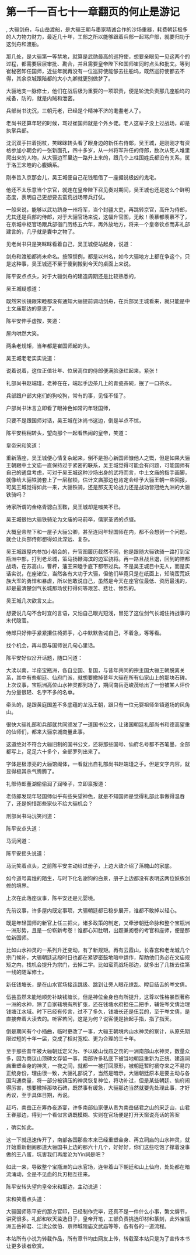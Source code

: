 # 第一千一百七十一章翻页的何止是游记
,  大骊剑舟，与山岳渡船，是大骊王朝与墨家精诚合作的沙场重器，耗费朝廷极多的人力物力财力，最近几十年，工部之所以能够跟着兵部一起骂户部，就要归功于这剑舟和渡船。
   那几处，是大骊第一等禁地，就算是武勋最高的巡狩使，想要亲眼见一见这两个的过程，都需要层层审批、勘合，并且需要皇帝陛下和国师崔同时点头和批文。等到崔秘密卸任国师，近些年就再没有一位巡狩使能够去往船坞，既然巡狩使都去不得，其余京城跟陪都的大小九卿就更别做梦了。
   大骊地支一脉修士，他们在战后极为重要的一项职责，便是轮流负责那几座船坞的戒备，防的，就是内贼和泄密。
   兵部尚书沈沉，三朝元老，已经是个精神不济的耄耋老人了。
   老尚书还算年轻的时候，骂过崔国师就是个外乡佬。老人这辈子没上过战场，却是执掌兵部。
   沈沉双手拄着拐杖，笑眯眯转头看了眼身边的新任右侍郎，吴王城，是刚刚才有资格参加小朝会的一张新面孔，四十多岁，从一州将军升任的侍郎，数次从死人堆里爬出来的人物，从大骊边军里边一路升上来的，跟几个上柱国姓氏都没有关系，属于洛王宋睦的心腹嫡系。
   刚奉旨入京那会儿，吴王城便自己花钱租借了一座据说极凶的鬼宅。
   他还不太乐意当个京官，就连在皇帝陛下召见奏对期间，吴王城也还是这么个鲜明态度，表明自己更想要去蛮荒战场带兵打仗。
   一般来说，能够以武功跻身一州将军，当个封疆大吏，再跳转京官，高升为侍郎，尤其还是兵部的侍郎，对于大骊官场来说，这幅升官图，无敌！羡慕都羡慕不了，在京城中枢官场跟兵部衙门历练五六年，再外放地方，将来一个皇帝钦点而非礼部建言的，几乎就是囊中之物了。
   见老尚书只是笑眯眯看着自己，吴王城便站起身，说道：
   剑舟和渡船都尚未命名。按照惯例，都是以州名，如今大骊地方上都在争这个，只是这种事，吴王城还不至于傻到搬到今天的桌面上来说。
   陈平安点点头，对于大骊剑舟的建造周期还是比较熟悉的，
   吴王城疑惑道：
   既然宋长镜跟宋睦都没有通知大骊提前调动剑舟，在兵部吴王城看来，就只能是中土文庙那边的意思了。
   陈平安伸手虚按，笑道：
   屋内哄然大笑。
   两条老规矩，当年都是崔国师起的头。
   吴王城老老实实说道：
   说着说着，这位正值壮年、位居高位的侍郎便满脸涨红起来。紧张！
   礼部尚书赵端瑾，老神在在，端起手边茶几上的青瓷茶碗，抿了一口茶水。
   兵部跟户部大佬们的狗咬狗，常有的事，见怪不怪了。
   户部尚书沐言立即看了眼神色如常的年轻国师，
   只要不是跟国师对话，吴王城在沐尚书这边，倒是半点不怵，
   陈平安稍稍转头，望向那个一起看热闹的皇帝，笑道：
   皇帝宋和笑道：
   重新落座，吴王城便心情复杂起来，倒不是担心新国师慷他人之慨，但是如果大骊王朝跟中土文庙一直保持过于紧密的联系，吴王城觉得可能会有问题，可能国师有自己的通盘考虑，可对于吴王城这种沙场出身的武将而言，中土文庙的指手画脚，就像给大骊铁骑套上了一层枷锁，估计文庙那边也肯定会给予大骊王朝一些回报，可吴王城觉得如此一来，大骊铁骑，还是那支无论战力还是战功皆冠绝九洲的大骊铁骑吗？
   诗家所谓的金络青骢白玉鞍，吴王城却是嗤笑不已。
   吴王城很怕大骊铁骑沦为文庙的马前卒，儒家圣贤的点缀。
   大概皇帝陛下和一屋子大骊公卿，甚至连同年轻国师在内，都不会想到一个问题，就会让兵部侍郎想得如此深远、复杂。
   吴王城跟屋内参加小朝会的，升官图履历截然不同，他是跟随大骊铁骑一路打到宝瓶洲中部，打到老龙城，策马扬鞭海滨的边军骁将。再一路且战且退，回到的陪都战场，在苏高山，曹枰，藩王宋睦手底下都带过兵。不是吴王城目中无人，而是实话实说，在座诸位，当然各有大功于大骊，但他们毕竟只是在纸面上，知晓蛮荒妖族大军的勇悍和暴虐，所以他敢说自己，虽然是今天在座官位最低、资历最浅的，却是最清楚剑气长城那场仗打得何等艰苦、悲壮、惨烈的。
   吴王城几次欲言又止。
   想要说几句不合时宜的言语，又怕自己眼光短浅，冒犯了这位剑气长城住持战事的末代隐官。
   侍郎只好伸手紧紧攥住椅把手，心中默默告诫自己，不着急，等等看。
   找个机会，再斗胆与国师说几句心里话。
   陈平安好似岔开话题，随口问道：
   大渎以南，半座宝瓶洲，各自立国、复国，与昔年共同的宗主国大骊王朝脱离关系，其中有些朝廷、仙府门派，就想要撤掉昔年大骊在所有仙家山上的那块石碑。上次议事，宝瓶洲高位山水神灵都到场了，期间南岳范峻茂给出了一份被某人评价为分量很轻、名字不多的名单。
   牵头的，是跟黄庭国差不多底蕴的龙泓王朝，跟只有一位元婴祖师坐镇道场的风角山。
   很快大骊礼部和兵部就共同颁发了一道国书公文，让诸国朝廷礼部尚书和德高望重的仙师们，都来大骊京城商量此事。
   这道绝对不符合大骊旧制的国书公文，还将那些国号、仙府名号都不吝笔墨，全部都写上，足足六十多个，全部罗列出来了。
   字体是极漂亮的大骊馆阁体，一看就出自礼部尚书赵端瑾之手。但是文字内容，就显得极其杀气腾腾了。
   礼部侍郎董湖偷偷润了润嗓子，立即禀报道：
   老侍郎发现年轻国师似乎有些失望神色，就是不知国师是觉得礼部此事做得温吞了，还是惋惜那些家伙不给大骊机会？
   刑部尚书马沅笑问道：
   陈平安点头道：
   马沅问道：
   陈平安摇头说道：
   马沅笑着点头，之前陈平安主动给过册子，上边大致介绍了落魄山的家底。
   如今道号喜烛的陌生，与时下化名谢狗的白景，册子上边都没有表明这两位妖族剑修的境界。
   上次在此落座议事，陈平安还是元婴境。
   先前议事，许多屋内既定事项，大骊朝廷都已稳步展开，谁都不敢掉以轻心。
   既是年轻国师的新官上任三把火，诸多政策的制定，又牵涉朝廷命脉和整个宝瓶洲一洲形势，且是一份崭新考卷！谁都心知肚明，出题兼阅卷的考官和座师，便是那位新国师。
   比如山水神灵的一系列升迁变动，有了新规矩。再有云霞山，长春宫和老龙城几个宗门候补，大骊朝廷这段时日也都在紧锣密鼓地暗中运作，帮助他们务必在文庙规矩之内，找机会提升为宗门，去掉二字。比如蛮荒战场那边，就多出了几拨去往第一线的随军修士。
   新任钱塘长，是在山水官场接连跳级、跳到让旁人眼花缭乱、瞠目结舌的岑文倩。
   伍芸虽然未能地顺势补缺钱塘长，但是神位金身也有所提升，这尊以性格暴烈著称一洲的水神，除了自家辖境有所扩张，还在钱塘水府担任二把手，辅佐岑文倩治理钱塘江水域。时下已经有传言，过不了多久，钱塘长还是伍芸的，至于岑文倩，是直接奔着大渎去的。听客若问，这是为何？说客便是抬起手指，指了指天。
   倒是期间有个小插曲，临时更改了一事，大骊王朝境内山水神灵的察计，从原先期限过短的十年一届，变成了相对宽松、更为合理的三十年。
   至于那些昔年被大骊朝廷定义为、予以破山伐庙之罚的一洲南部山水神灵，数量众多，因为商议山顶碑文存留一事，南部许多私底下被当地朝廷重新为正统、建造祠庙重塑金身的神灵，一夜之间，就都一一被打回原形，被朝廷暂时褫夺来之不易的正统身份，理由很一致，大骊礼部说了，当然是暗示，大骊朝廷原本是要主动与各国沟通商量，将一部分被镇压的神灵恢复神位，将功补过，但是某些朝廷、仙府闹得厉害，想要撤掉那块石碑，既然事有缓急，大骊那边当然就要先处理此事，才好再议，至于具体日期，再说。
   赶巧，南岳正在筹办夜游宴，许多南部仙家便从贵为南岳储君之山的采芝山，山君王眷那边，得到一个看似言语既模糊、实则在官场便是打开天窗说亮话的答案
   ，确实如此。
   这一下就迅速传开了，南部各国那些本来已经重塑金身、再立祠庙的山水神灵，就开始重新翻阅那道大骊国书上边的那六十几个，好好好，你们这些吃饱了撑着没事做的王八蛋，坑害我们再度沦为Yin祠是吧？
   如此一来，导致整个宝瓶洲的山水官场，连带着山下朝廷和山上仙府，处处都在暗流涌动，全是不见血的兵刃相互往来。
   陈平安转头望向皇帝宋和那边，主动说道：
   宋和笑着点头道：
   大骊国师陈平安的那方官印，已经制作完毕，还真不是一件什么小事，繁文缛节，讲究很多。礼部和钦天监选日子，皇帝开笔，工部负责挑选印材和篆刻，此外宝瓶洲五岳神君、江渎公侯伯、京师城隍庙文武庙等等，各有各的一道流程。
  本站所有小说为转载作品，所有章节均由网友上传，转载至本站只是为了宣传本书让更多读者欣赏。